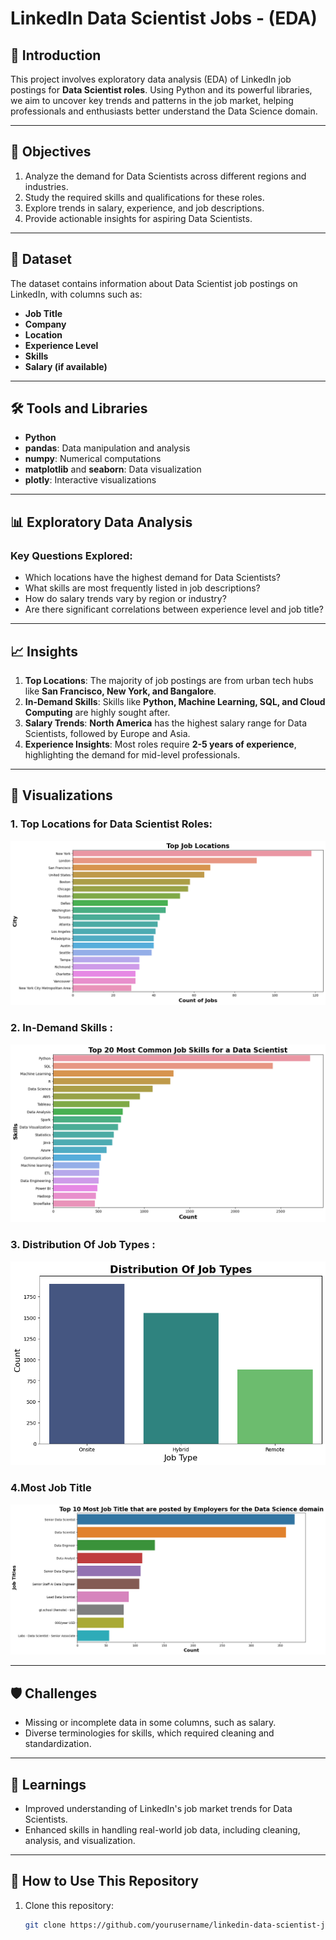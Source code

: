 # LinkedIn Data Scientist Jobs - (EDA)

## 📜 Introduction
This project involves exploratory data analysis (EDA) of LinkedIn job postings for **Data Scientist roles**. Using Python and its powerful libraries, we aim to uncover key trends and patterns in the job market, helping professionals and enthusiasts better understand the Data Science domain.

---

## 🎯 Objectives
1. Analyze the demand for Data Scientists across different regions and industries.
2. Study the required skills and qualifications for these roles.
3. Explore trends in salary, experience, and job descriptions.
4. Provide actionable insights for aspiring Data Scientists.

---

## 📂 Dataset
The dataset contains information about Data Scientist job postings on LinkedIn, with columns such as:
- **Job Title**
- **Company**
- **Location**
- **Experience Level**
- **Skills**
- **Salary (if available)**

---

## 🛠️ Tools and Libraries
- **Python**
- **pandas**: Data manipulation and analysis
- **numpy**: Numerical computations
- **matplotlib** and **seaborn**: Data visualization
- **plotly**: Interactive visualizations

---

## 📊 Exploratory Data Analysis
### Key Questions Explored:
- Which locations have the highest demand for Data Scientists?
- What skills are most frequently listed in job descriptions?
- How do salary trends vary by region or industry?
- Are there significant correlations between experience level and job title?

---

## 📈 Insights
1. **Top Locations**: The majority of job postings are from urban tech hubs like **San Francisco, New York, and Bangalore**.
2. **In-Demand Skills**: Skills like **Python, Machine Learning, SQL, and Cloud Computing** are highly sought after.
3. **Salary Trends**: **North America** has the highest salary range for Data Scientists, followed by Europe and Asia.
4. **Experience Insights**: Most roles require **2-5 years of experience**, highlighting the demand for mid-level professionals.

---

## 🌟 Visualizations
### 1. Top Locations for Data Scientist Roles:
![Top Locations](https://github.com/kumawatmanish05/LinkedIn_Data_Jobs/blob/main/Images/download.png)

### 2. In-Demand Skills :
![In-Demand Skills](https://github.com/kumawatmanish05/LinkedIn_Data_Jobs/blob/main/Images/download%20(1).png)

### 3. Distribution Of Job Types :
![Job Types](https://github.com/kumawatmanish05/LinkedIn_Data_Jobs/blob/main/Images/download%20(2).png)

### 4.Most Job Title
![Job Title](https://github.com/kumawatmanish05/LinkedIn_Data_Jobs/blob/main/Images/download%20(3).png)

---

## 🛡️ Challenges
- Missing or incomplete data in some columns, such as salary.
- Diverse terminologies for skills, which required cleaning and standardization.

---

## 🧠 Learnings
- Improved understanding of LinkedIn's job market trends for Data Scientists.
- Enhanced skills in handling real-world job data, including cleaning, analysis, and visualization.

---

## 📜 How to Use This Repository
1. Clone this repository:
   ```bash
   git clone https://github.com/yourusername/linkedin-data-scientist-jobs-eda.git
